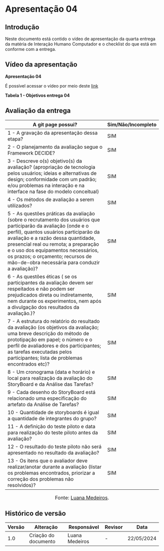 # Apresentação 04

## Introdução
Neste documento está contido o vídeo de apresentação da quarta entrega da matéria de Interação Humano Computador e o checklist do que está em conforme com a entrega.

## Vídeo da apresentação

**Apresentação 04**

É possível acessar o vídeo por meio deste [link]()

**Tabela 1 - Objetivos entrega 04**

## Avaliação da entrega

A git page possui?                     | Sim/Não/Incompleto
-------------------------------------- | ------------------
1 - A gravação da apresentação dessa etapa? | SIM
2 - O planejamento da avaliação segue o Framework DECIDE? | SIM
3 - Descreve o(s) objetivo(s) da avaliação? (apropriação de tecnologia pelos usuários; ideias e alternativas de design; conformidade com um padrão; e/ou problemas na interação e na interface na fase do modelo conceitual) | SIM
4 - Os métodos de avaliação a serem utilizados? | SIM
5 - As questões práticas da avaliação (sobre o recrutamento dos usuários que participarão da avaliação (onde e o perfil), quantos usuários participarão da avaliação e a razão dessa quantidade, presencial real ou remota; a preparação e o uso dos equipamentos necessários, os prazos; o orçamento; recursos de mão-de-obra necessária para conduzir a avaliação)? | SIM
6 - As questões éticas ( se os participantes da avaliação devem ser respeitados e não podem ser prejudicados direta ou indiretamente, nem durante os experimentos, nem após a divulgação dos resultados da avaliação.)? | SIM
7 - A estrutura do relatório do resultado da avaliação (os objetivos da avaliação; uma breve descrição do método de prototipação em papel; o número e o perfil de avaliadores e dos participantes; as tarefas executadas pelos participantes; lista de problemas encontrados etc)? | SIM
8 - Um cronograma (data e horário) e local para realização da avaliação do StoryBoard e da Análise das Tarefas? | SIM
9 - Cada desenho do StoryBoard está relacionado uma especificação do artefato da Análise de Tarefas? | SIM
10 - Quantidade de storyboards é igual a quantidade de integrantes do grupo? | SIM
11 - A definição do teste piloto e data para realização do teste piloto antes da avaliação? | SIM
12 - O resultado do teste piloto não será apresentado no resultado da avaliação?  | SIM
13 - Os itens que o avaliador deve realizar/anotar durante a avaliação (listar os problemas encontrados, priorizar a correção dos problemas não resolvidos)? | SIM

<center>
  
<font size="3"><p style="text-align: center">Fonte: [Luana Medeiros](https://github.com/LuaMedeiros).</p></font>

</center>

## Histórico de versão

| Versão | Alteração                  | Responsável      | Revisor         | Data       |
| ------ | -------------------------- | ---------------- | --------------- | ---------- |
| 1.0    | Criação do documento       | Luana Medeiros   | -               | 22/05/2024 |
